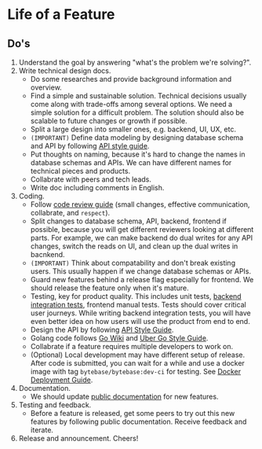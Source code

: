 # Life of a Feature

## Do's

1. Understand the goal by answering "what's the problem we're solving?".
1. Write technical design docs.
    - Do some researches and provide background information and overview.
    - Find a simple and sustainable solution. Technical decisions usually come along with trade-offs among several options. We need a simple solution for a difficult problem. The solution should also be scalable to future changes or growth if possible.
    - Split a large design into smaller ones, e.g. backend, UI, UX, etc.
    - ```(IMPORTANT)``` Define data modeling by designing database schema and API by following [API style guide](https://github.com/bytebase/bytebase/blob/main/docs/api-style-guide.md).
    - Put thoughts on naming, because it's hard to change the names in database schemas and APIs. We can have different names for technical pieces and products.
    - Collabrate with peers and tech leads.
    - Write doc including comments in English.
2. Coding.
    - Follow [code review guide](code-review-guide.md) (small changes, effective communication, collabrate, and ```respect```).
    - Split changes to database schema, API, backend, frontend if possible, because you will get different reviewers looking at different parts. For example, we can make backend do dual writes for any API changes, switch the reads on UI, and clean up the dual writes in bacnkend.
    - ```(IMPORTANT)``` Think about compatability and don't break existing users. This usually happen if we change database schemas or APIs.
    - Guard new features behind a release flag especially for frontend. We should release the feature only when it's mature.
    - Testing, key for product quality. This includes unit tests, [backend integration tests](https://github.com/bytebase/bytebase/tree/main/tests), frontend manual tests. Tests should cover critical user journeys. While writing backend integration tests, you will have even better idea on how users will use the product from end to end.
    - Design the API by following [API Style Guide](https://github.com/bytebase/bytebase/blob/main/docs/api-style-guide.md).
    - Golang code follows [Go Wiki](https://github.com/golang/go/wiki/CodeReviewComments) and [Uber Go Style Guide](https://github.com/uber-go/guide/blob/master/style.md).
    - Collabrate if a feature requires multiple developers to work on.
    - (Optional) Local development may have different setup of release. After code is submitted, you can wait for a while and use a docker image with tag `bytebase/bytebase:dev-ci` for testing. See [Docker Deployment Guide](https://docs.bytebase.com/install/docker).
3. Documentation.
    - We should update [public documentation](https://docs.bytebase.com/) for new features.
4. Testing and feedback.
   - Before a feature is released, get some peers to try out this new features by following public documentation. Receive feedback and iterate.
5. Release and announcement. Cheers!

